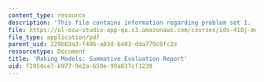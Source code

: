 ```yaml
---
content_type: resource
description: 'This file contains information regarding problem set 1. '
file: https://ol-ocw-studio-app-qa.s3.amazonaws.com/courses/ids-410j-modeling-and-assessment-for-policy-spring-2013/f2954ce7b9779e2a650e99a837cf1239_MITESD_864S13_PS1_Mkg_summ.pdf
file_type: application/pdf
parent_uid: 229b83a3-f496-a03d-b403-dda779c8fc2e
resourcetype: Document
title: 'Making Models: Summative Evaluation Report'
uid: f2954ce7-b977-9e2a-650e-99a837cf1239
---
```

